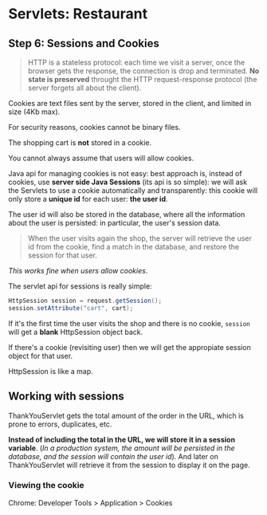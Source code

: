 # Servlets: Restaurant

## Step 6: Sessions and Cookies

> HTTP is a stateless protocol: each time we visit a server, once the browser gets the response, the connection is drop and terminated. **No state is preserved** throught the HTTP request-response protocol (the server forgets all about the client).

Cookies are text files sent by the server, stored in the client, and limited in size (4Kb max).

For security reasons, cookies cannot be binary files.

The shopping cart is **not** stored in a cookie.

You cannot always assume that users will allow cookies.

Java api for managing cookies is not easy: best approach is, instead of cookies, use **server side Java Sessions** (its api is so simple): we will ask the Servlets to use a cookie automatically and transparently: this cookie will only store a **unique id** for each user: **the user id**. 

The user id will also be stored in the database, where all the information about the user is persisted: in particular, the user's session data.

> When the user visits again the shop, the server will retrieve the user id from the cookie, find a match in the database, and restore the session for that user.

_This works fine when users allow cookies_.

The servlet api for sessions is really simple:

```java
HttpSession session = request.getSession();
session.setAttribute("cart", cart);
```

If it's the first time the user visits the shop and there is no cookie, ``session`` will get a **blank** HttpSession object back.

If there's a cookie (revisiting user) then we will get the appropiate session object for that user.

HttpSession is like a map.

## Working with sessions

ThankYouServlet gets the total amount of the order in the URL, which is prone to errors, duplicates, etc.

**Instead of including the total in the URL, we will store it in a session variable**. (_In a production system, the amount will be persisted in the database, and the session will contain the user id_). And later on ThankYouServlet will retrieve it from the session to display it on the page.

### Viewing the cookie

Chrome: Developer Tools > Application > Cookies




 














